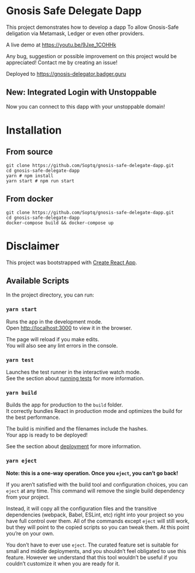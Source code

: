 # Gnosis Safe Delegate Dapp

This project demonstrates how to develop a dapp To allow Gnosis-Safe deligation via Metamask, Ledger or even other providers.

A live demo at https://youtu.be/9Jxe_1COHHk

Any bug, suggestion or possible improvement on this project would be appreciated! Contact me by creating an issue!

Deployed to https://gnosis-delegator.badger.guru

## New: Integrated Login with Unstoppable

Now you can connect to this dapp with your unstoppable domain!

# Installation

## From source

```
git clone https://github.com/Soptq/gnosis-safe-delegate-dapp.git
cd gnosis-safe-delegate-dapp
yarn # npm install
yarn start # npm run start
```

## From docker

```
git clone https://github.com/Soptq/gnosis-safe-delegate-dapp.git
cd gnosis-safe-delegate-dapp
docker-compose build && docker-compose up
```

# Disclaimer

This project was bootstrapped with [Create React App](https://github.com/facebook/create-react-app).

## Available Scripts

In the project directory, you can run:

### `yarn start`

Runs the app in the development mode.\
Open [http://localhost:3000](http://localhost:3000) to view it in the browser.

The page will reload if you make edits.\
You will also see any lint errors in the console.

### `yarn test`

Launches the test runner in the interactive watch mode.\
See the section about [running tests](https://facebook.github.io/create-react-app/docs/running-tests) for more information.

### `yarn build`

Builds the app for production to the `build` folder.\
It correctly bundles React in production mode and optimizes the build for the best performance.

The build is minified and the filenames include the hashes.\
Your app is ready to be deployed!

See the section about [deployment](https://facebook.github.io/create-react-app/docs/deployment) for more information.

### `yarn eject`

**Note: this is a one-way operation. Once you `eject`, you can’t go back!**

If you aren’t satisfied with the build tool and configuration choices, you can `eject` at any time. This command will remove the single build dependency from your project.

Instead, it will copy all the configuration files and the transitive dependencies (webpack, Babel, ESLint, etc) right into your project so you have full control over them. All of the commands except `eject` will still work, but they will point to the copied scripts so you can tweak them. At this point you’re on your own.

You don’t have to ever use `eject`. The curated feature set is suitable for small and middle deployments, and you shouldn’t feel obligated to use this feature. However we understand that this tool wouldn’t be useful if you couldn’t customize it when you are ready for it.

